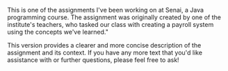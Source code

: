 This is one of the assignments I've been working on at Senai, a Java programming course. The assignment was originally created by one of the institute's teachers, who tasked our class with creating a payroll system using the concepts we've learned."

This version provides a clearer and more concise description of the assignment and its context. If you have any more text that you'd like assistance with or further questions, please feel free to ask!
